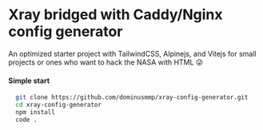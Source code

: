 # Xray bridged with Caddy/Nginx config generator

An optimized starter project with TailwindCSS, Alpinejs, and Vitejs for small projects or ones who want to hack the NASA with HTML 😜

#### Simple start

```bash
  git clone https://github.com/dominusmmp/xray-config-generator.git
  cd xray-config-generator
  npm install
  code .
```
